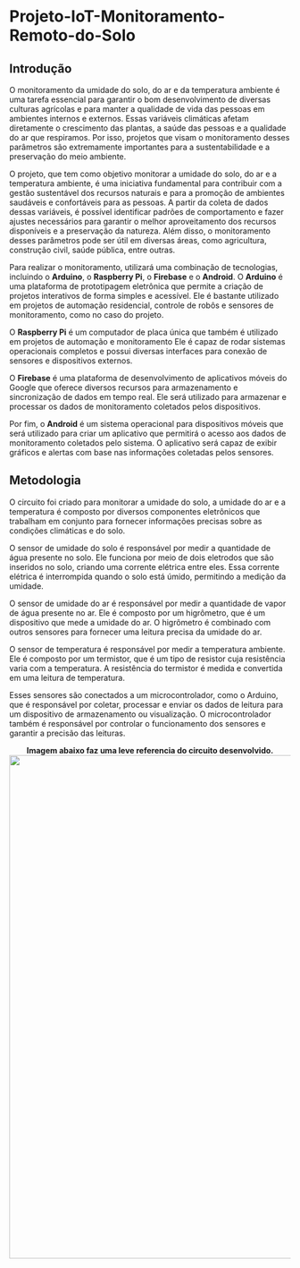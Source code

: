 # Projeto-IoT-Monitoramento-Remoto-do-Solo
## Introdução
O monitoramento da umidade do solo, do ar e da temperatura ambiente é uma tarefa essencial para garantir o bom desenvolvimento de diversas culturas agrícolas e para manter a qualidade de vida das pessoas em ambientes internos e externos. Essas variáveis climáticas afetam diretamente o crescimento das plantas, a saúde das pessoas e a qualidade do ar que respiramos. Por isso, projetos que visam o monitoramento desses parâmetros são extremamente importantes para a sustentabilidade e a preservação do meio ambiente.

O projeto, que tem como objetivo monitorar a umidade do solo, do ar e a temperatura ambiente, é uma iniciativa fundamental para contribuir com a gestão sustentável dos recursos naturais e para a promoção de ambientes saudáveis e confortáveis para as pessoas. A partir da coleta de dados dessas variáveis, é possível identificar padrões de comportamento e fazer ajustes necessários para garantir o melhor aproveitamento dos recursos disponíveis e a preservação da natureza. Além disso, o monitoramento desses parâmetros pode ser útil em diversas áreas, como agricultura, construção civil, saúde pública, entre outras.

Para realizar o monitoramento, utilizará uma combinação de tecnologias, incluindo o **Arduino**, o **Raspberry Pi**, o **Firebase** e o **Android**. O **Arduino** é uma plataforma de prototipagem eletrônica que permite a criação de projetos interativos de forma simples e acessível. Ele é bastante utilizado em projetos de automação residencial, controle de robôs e sensores de monitoramento, como no caso do projeto.

O **Raspberry Pi** é um computador de placa única que também é utilizado em projetos de automação e monitoramento Ele é capaz de rodar sistemas operacionais completos e possui diversas interfaces para conexão de sensores e dispositivos externos.

O **Firebase** é uma plataforma de desenvolvimento de aplicativos móveis do Google que oferece diversos recursos para armazenamento e sincronização de dados em tempo real. Ele será utilizado para armazenar e processar os dados de monitoramento coletados pelos dispositivos.

Por fim, o **Android** é um sistema operacional para dispositivos móveis que será utilizado para criar um aplicativo que permitirá o acesso aos dados de monitoramento coletados pelo sistema. O aplicativo será capaz de exibir gráficos e alertas com base nas informações coletadas pelos sensores.

## Metodologia
O circuito foi criado para monitorar a umidade do solo, a umidade do ar e a temperatura é composto por diversos componentes eletrônicos que trabalham em conjunto para fornecer informações precisas sobre as condições climáticas e do solo.

O sensor de umidade do solo é responsável por medir a quantidade de água presente no solo. Ele funciona por meio de dois eletrodos que são inseridos no solo, criando uma corrente elétrica entre eles. Essa corrente elétrica é interrompida quando o solo está úmido, permitindo a medição da umidade.

O sensor de umidade do ar é responsável por medir a quantidade de vapor de água presente no ar. Ele é composto por um higrômetro, que é um dispositivo que mede a umidade do ar. O higrômetro é combinado com outros sensores para fornecer uma leitura precisa da umidade do ar.

O sensor de temperatura é responsável por medir a temperatura ambiente. Ele é composto por um termistor, que é um tipo de resistor cuja resistência varia com a temperatura. A resistência do termistor é medida e convertida em uma leitura de temperatura.

Esses sensores são conectados a um microcontrolador, como o Arduino, que é responsável por coletar, processar e enviar os dados de leitura para um dispositivo de armazenamento ou visualização. O microcontrolador também é responsável por controlar o funcionamento dos sensores e garantir a precisão das leituras.

<div align="center"><b>Imagem abaixo faz uma leve referencia do circuito desenvolvido.</b></div>

<div align="center">
  <img src="https://user-images.githubusercontent.com/104802373/227652379-b39e78fe-d21c-4e9b-bb10-f166bc9d7916.png" width="900" height"800">
</div>
